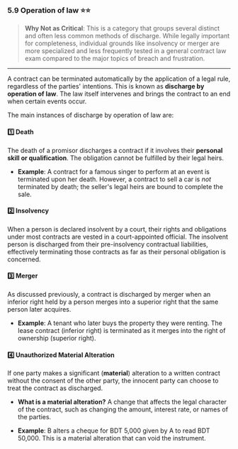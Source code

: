 ### 5.9 Operation of law ⭐⭐

>**Why Not as Critical**: This is a category that groups several distinct and often less common methods of discharge. While legally important for completeness, individual grounds like insolvency or merger are more specialized and less frequently tested in a general contract law exam compared to the major topics of breach and frustration.

---

A contract can be terminated automatically by the application of a legal rule, regardless of the parties' intentions. This is known as **discharge by operation of law**. The law itself intervenes and brings the contract to an end when certain events occur.

The main instances of discharge by operation of law are:

#### 1️⃣ Death 
The death of a promisor discharges a contract if it involves their **personal skill or qualification**. The obligation cannot be fulfilled by their legal heirs.

- **Example**: A contract for a famous singer to perform at an event is terminated upon her death. However, a contract to sell a car is _not_ terminated by death; the seller's legal heirs are bound to complete the sale.
    

#### 2️⃣ Insolvency 
When a person is declared insolvent by a court, their rights and obligations under most contracts are vested in a court-appointed official. The insolvent person is discharged from their pre-insolvency contractual liabilities, effectively terminating those contracts as far as their personal obligation is concerned.

#### 3️⃣ Merger 
As discussed previously, a contract is discharged by merger when an inferior right held by a person merges into a superior right that the same person later acquires.

- **Example**: A tenant who later buys the property they were renting. The lease contract (inferior right) is terminated as it merges into the right of ownership (superior right).
    

#### 4️⃣ Unauthorized Material Alteration 
If one party makes a significant (**material**) alteration to a written contract without the consent of the other party, the innocent party can choose to treat the contract as discharged.

- **What is a material alteration?** A change that affects the legal character of the contract, such as changing the amount, interest rate, or names of the parties.
    
- **Example**: B alters a cheque for BDT 5,000 given by A to read BDT 50,000. This is a material alteration that can void the instrument.